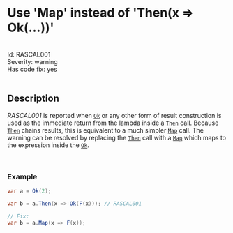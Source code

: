# Use 'Map' instead of 'Then(x => Ok(...))'

<br/>

<div class="text-secondary lh-lg" style="font-size: 14px;">
Id: RASCAL001
<br/>
Severity: <span class="text-warning">warning</span>
<br/>
Has code fix: <span class="text-success">yes</span>
<br/>
</div>

<br/>

## Description

*RASCAL001* is reported when [`Ok`](/api/Rascal.Prelude.html#Rascal_Prelude_Ok__1___0_) or any other form of result construction is used as the immediate return from the lambda inside a [`Then`](/api/Rascal.Result-1.html#Rascal_Result_1_Then__1_System_Func__0_Rascal_Result___0___) call. Because [`Then`](/api/Rascal.Result-1.html#Rascal_Result_1_Then__1_System_Func__0_Rascal_Result___0___) chains results, this is equivalent to a much simpler [`Map`](/api/Rascal.Result-1.html#Rascal_Result_1_Map__1_System_Func__0___0__) call. The warning can be resolved by replacing the [`Then`](/api/Rascal.Result-1.html#Rascal_Result_1_Then__1_System_Func__0_Rascal_Result___0___) call with a [`Map`](/api/Rascal.Result-1.html#Rascal_Result_1_Map__1_System_Func__0___0__) which maps to the expression inside the [`Ok`](/api/Rascal.Prelude.html#Rascal_Prelude_Ok__1___0_).

<br/>

### Example

```cs
var a = Ok(2);

var b = a.Then(x => Ok(F(x))); // RASCAL001

// Fix:
var b = a.Map(x => F(x));
```
